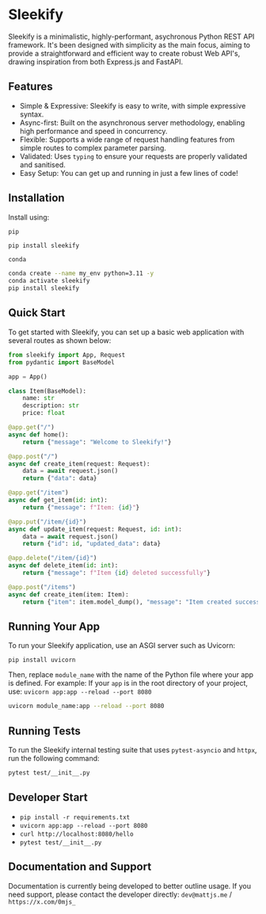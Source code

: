 # Sleekify
Sleekify is a minimalistic, highly-performant, asychronous Python REST API framework. It's been designed with simplicity as the main focus, aiming to provide a straightforward and efficient way to create robust Web API's, drawing inspiration from both Express.js and FastAPI.

## Features
- Simple & Expressive: Sleekify is easy to write, with simple expressive syntax.
- Async-first: Built on the asynchronous server methodology, enabling high performance and speed in concurrency.
- Flexible: Supports a wide range of request handling features from simple routes to complex parameter parsing.
- Validated: Uses `typing` to ensure your requests are properly validated and sanitised.
- Easy Setup: You can get up and running in just a few lines of code!

## Installation
Install using:

`pip`
```zsh
pip install sleekify
```

`conda`
```zsh
conda create --name my_env python=3.11 -y
conda activate sleekify
pip install sleekify
```

## Quick Start
To get started with Sleekify, you can set up a basic web application with several routes as shown below:

```python
from sleekify import App, Request
from pydantic import BaseModel

app = App()

class Item(BaseModel):
    name: str
    description: str
    price: float

@app.get("/")
async def home():
    return {"message": "Welcome to Sleekify!"}

@app.post("/")
async def create_item(request: Request):
    data = await request.json()
    return {"data": data}

@app.get("/item")
async def get_item(id: int):
    return {"message": f"Item: {id}"}

@app.put("/item/{id}")
async def update_item(request: Request, id: int):
    data = await request.json()
    return {"id": id, "updated_data": data}

@app.delete("/item/{id}")
async def delete_item(id: int):
    return {"message": f"Item {id} deleted successfully"}

@app.post("/items")
async def create_item(item: Item):
    return {"item": item.model_dump(), "message": "Item created successfully"}
```

## Running Your App
To run your Sleekify application, use an ASGI server such as Uvicorn:

```
pip install uvicorn
```

Then, replace `module_name` with the name of the Python file where your app is defined.
For example: If your `app` is in the root directory of your project, use: `uvicorn app:app --reload --port 8080`

```zsh
uvicorn module_name:app --reload --port 8080
```

## Running Tests
To run the Sleekify internal testing suite that uses `pytest-asyncio` and `httpx`, run the following command:

```zsh
pytest test/__init__.py
```

## Developer Start
- `pip install -r requirements.txt`
- `uvicorn app:app --reload --port 8080`
- `curl http://localhost:8080/hello`
- `pytest test/__init__.py`

## Documentation and Support
Documentation is currently being developed to better outline usage.
If you need support, please contact the developer directly: `dev@mattjs.me` / `https://x.com/0mjs_`